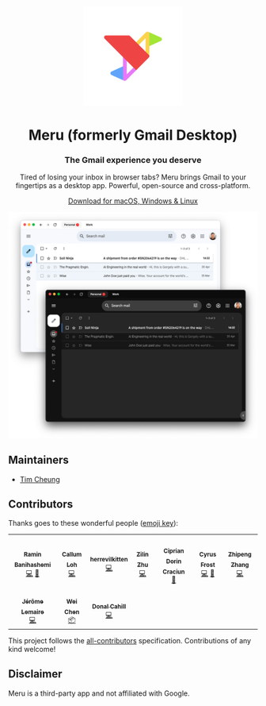 <div align="center">
	<img src="media/icon.svg" width="200" height="200">
	<h1>Meru (formerly Gmail Desktop)</h1>
  <h3>The Gmail experience you deserve</h3>
  <p>
		Tired of losing your inbox in browser tabs? Meru brings Gmail to your fingertips as a desktop app. Powerful, open-source and cross-platform.
	</p>
  <p><a href="https://meru.so">Download for macOS, Windows & Linux</a></p>
  <img src="media/screenshot.png">
</div>

## Maintainers

- [Tim Cheung](https://github.com/timche)

## Contributors

Thanks goes to these wonderful people ([emoji key](https://allcontributors.org/docs/en/emoji-key)):

<!-- ALL-CONTRIBUTORS-LIST:START - Do not remove or modify this section -->
<!-- prettier-ignore-start -->
<!-- markdownlint-disable -->
<table>
  <tr>
    <td align="center"><a href="http://www.ramin.it"><img src="https://avatars1.githubusercontent.com/u/672932?v=4?s=100" width="100px;" alt=""/><br /><sub><b>Ramin Banihashemi</b></sub></a><br /><a href="https://github.com/zoidsh/meru/commits?author=bsramin" title="Code">💻</a> <a href="#ideas-bsramin" title="Ideas, Planning, & Feedback">🤔</a></td>
    <td align="center"><a href="https://github.com/cdloh"><img src="https://avatars3.githubusercontent.com/u/883577?v=4?s=100" width="100px;" alt=""/><br /><sub><b>Callum Loh</b></sub></a><br /><a href="https://github.com/zoidsh/meru/commits?author=cdloh" title="Code">💻</a></td>
    <td align="center"><a href="https://github.com/herrevilkitten"><img src="https://avatars0.githubusercontent.com/u/4753104?v=4?s=100" width="100px;" alt=""/><br /><sub><b>herrevilkitten</b></sub></a><br /><a href="https://github.com/zoidsh/meru/commits?author=herrevilkitten" title="Code">💻</a></td>
    <td align="center"><a href="https://zhuzilin.github.io/"><img src="https://avatars0.githubusercontent.com/u/10428324?v=4?s=100" width="100px;" alt=""/><br /><sub><b>Zilin Zhu</b></sub></a><br /><a href="https://github.com/zoidsh/meru/commits?author=zhuzilin" title="Code">💻</a></td>
    <td align="center"><a href="https://volution.ro/ciprian"><img src="https://avatars0.githubusercontent.com/u/29785?v=4?s=100" width="100px;" alt=""/><br /><sub><b>Ciprian Dorin Craciun</b></sub></a><br /><a href="#ideas-cipriancraciun" title="Ideas, Planning, & Feedback">🤔</a></td>
    <td align="center"><a href="https://github.com/cyfrost"><img src="https://avatars3.githubusercontent.com/u/12471103?v=4?s=100" width="100px;" alt=""/><br /><sub><b>Cyrus Frost</b></sub></a><br /><a href="https://github.com/zoidsh/meru/commits?author=cyfrost" title="Code">💻</a> <a href="#maintenance-cyfrost" title="Maintenance">🚧</a></td>
    <td align="center"><a href="https://www.zzpxyx.com"><img src="https://avatars3.githubusercontent.com/u/2282083?v=4?s=100" width="100px;" alt=""/><br /><sub><b>Zhipeng Zhang</b></sub></a><br /><a href="https://github.com/zoidsh/meru/commits?author=zzpxyx" title="Code">💻</a></td>
  </tr>
  <tr>
    <td align="center"><a href="https://github.com/hell0-Wor1d"><img src="https://avatars2.githubusercontent.com/u/24373583?v=4?s=100" width="100px;" alt=""/><br /><sub><b>Jérôme Lemaire</b></sub></a><br /><a href="https://github.com/zoidsh/meru/commits?author=hell0-Wor1d" title="Code">💻</a></td>
    <td align="center"><a href="https://github.com/weichenw"><img src="https://avatars0.githubusercontent.com/u/9876456?v=4?s=100" width="100px;" alt=""/><br /><sub><b>Wei Chen</b></sub></a><br /><a href="#platform-weichenw" title="Packaging/porting to new platform">📦</a></td>
    <td align="center"><a href="https://github.com/DinCahill"><img src="https://avatars.githubusercontent.com/u/510163?v=4?s=100" width="100px;" alt=""/><br /><sub><b>Donal Cahill</b></sub></a><br /><a href="https://github.com/zoidsh/meru/commits?author=DinCahill" title="Code">💻</a></td>
  </tr>
</table>

<!-- markdownlint-restore -->
<!-- prettier-ignore-end -->

<!-- ALL-CONTRIBUTORS-LIST:END -->

This project follows the [all-contributors](https://github.com/all-contributors/all-contributors) specification. Contributions of any kind welcome!

## Disclaimer

Meru is a third-party app and not affiliated with Google.
